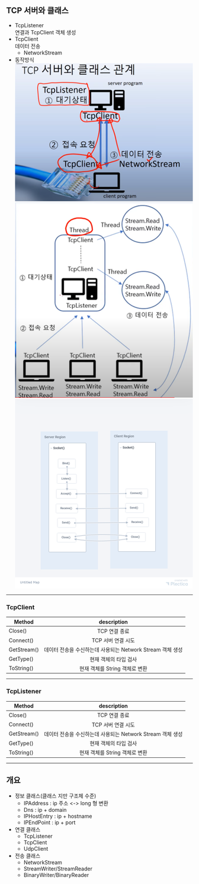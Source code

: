 ﻿## TCP 서버와 클래스

- TcpListener <br/> 연결과 TcpClient 객체 생성
- TcpClient <br/> 데이터 전송
  - NetworkStream
- 동작방식
![동작방식](./static/1.png)
![multi](./static/2.png)
![flow](./static/untitled%20map%20(1).png)
-----
### TcpClient
| Method      |               description               |
|-------------|:---------------------------------------:|
| Close()     |                TCP 연결 종료                |
| Connect()   |              TCP 서버 연결 시도               |
| GetStream() | 데이터 전송을 수신하는데 사용되는 Network Stream 객체 생성 |
| GetType()   |              현재 객체의 타입 검사               |
| ToString()  |          현재 객체를 String 객체로 변환           |

-----
### TcpListener
| Method      |               description               |
|-------------|:---------------------------------------:|
| Close()     |                TCP 연결 종료                |
| Connect()   |              TCP 서버 연결 시도               |
| GetStream() | 데이터 전송을 수신하는데 사용되는 Network Stream 객체 생성 |
| GetType()   |              현재 객체의 타입 검사               |
| ToString()  |          현재 객체를 String 객체로 변환           |

-----

## 개요

- 정보 클래스(클래스 지만 구조체 수준)
  - IPAddress : ip 주소 <-> long 형 변환
  - Dns : ip + domain
  - IPHostEntry : ip + hostname
  - IPEndPoint : ip + port
- 연결 클래스
  - TcpListener
  - TcpClient
  - UdpClient
- 전송 클래스
  - NetworkStream
  - StreamWriter/StreamReader
  - BinaryWriter/BinaryReader